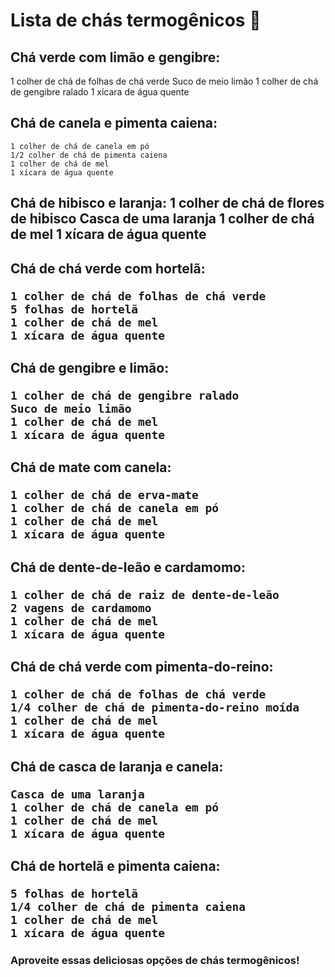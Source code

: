 <h1> Lista de chás termogênicos 🍵



<h2>Chá verde com limão e gengibre: </h2>

1 colher de chá de folhas de chá verde
Suco de meio limão
1 colher de chá de gengibre ralado
1 xícara de água quente
    


<h2>Chá de canela e pimenta caiena:    </h2>

    1 colher de chá de canela em pó
    1/2 colher de chá de pimenta caiena
    1 colher de chá de mel
    1 xícara de água quente
    

<h2>Chá de hibisco e laranja:
    1 colher de chá de flores de hibisco
    Casca de uma laranja
    1 colher de chá de mel
    1 xícara de água quente

<h2>Chá de chá verde com hortelã:

    1 colher de chá de folhas de chá verde
    5 folhas de hortelã
    1 colher de chá de mel
    1 xícara de água quente

<h2>Chá de gengibre e limão:

    1 colher de chá de gengibre ralado
    Suco de meio limão
    1 colher de chá de mel
    1 xícara de água quente

<h2>Chá de mate com canela:

    1 colher de chá de erva-mate
    1 colher de chá de canela em pó
    1 colher de chá de mel
    1 xícara de água quente

<h2>Chá de dente-de-leão e cardamomo:

    1 colher de chá de raiz de dente-de-leão
    2 vagens de cardamomo
    1 colher de chá de mel
    1 xícara de água quente

<h2>Chá de chá verde com pimenta-do-reino:

    1 colher de chá de folhas de chá verde
    1/4 colher de chá de pimenta-do-reino moída
    1 colher de chá de mel
    1 xícara de água quente

<h2>Chá de casca de laranja e canela:

    Casca de uma laranja
    1 colher de chá de canela em pó
    1 colher de chá de mel
    1 xícara de água quente

<h2>Chá de hortelã e pimenta caiena:

    5 folhas de hortelã
    1/4 colher de chá de pimenta caiena
    1 colher de chá de mel
    1 xícara de água quente

<h3>Aproveite essas deliciosas opções de chás termogênicos!

